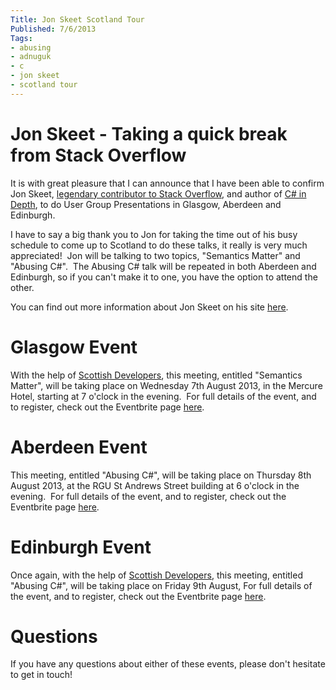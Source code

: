 ```yaml
---
Title: Jon Skeet Scotland Tour
Published: 7/6/2013
Tags:
- abusing
- adnuguk
- c
- jon skeet
- scotland tour
---
```


# Jon Skeet - Taking a quick break from Stack Overflow

It is with great pleasure that I can announce that I have been able to confirm Jon Skeet, [legendary contributor to Stack Overflow](http://stackoverflow.com/users/22656/jon-skeet), and author of [C# in Depth](http://www.manning.com/skeet3/), to do User Group Presentations in Glasgow, Aberdeen and Edinburgh.

I have to say a big thank you to Jon for taking the time out of his busy schedule to come up to Scotland to do these talks, it really is very much appreciated!  Jon will be talking to two topics, "Semantics Matter" and "Abusing C#".  The Abusing C# talk will be repeated in both Aberdeen and Edinburgh, so if you can't make it to one, you have the option to attend the other.

You can find out more information about Jon Skeet on his site [here](http://msmvps.com/blogs/jon_skeet/).

# Glasgow Event

With the help of [Scottish Developers](http://www.scottishdevelopers.com/), this meeting, entitled "Semantics Matter", will be taking place on Wednesday 7th August 2013, in the Mercure Hotel, starting at 7 o'clock in the evening.  For full details of the event, and to register, check out the Eventbrite page [here](http://jonskeet-glasgow.eventbrite.com/).

# Aberdeen Event

This meeting, entitled "Abusing C#", will be taking place on Thursday 8th August 2013, at the RGU St Andrews Street building at 6 o'clock in the evening.  For full details of the event, and to register, check out the Eventbrite page [here](http://adnuguk-aug2013.eventbrite.com/).

# Edinburgh Event

Once again, with the help of [Scottish Developers](http://www.scottishdevelopers.com/), this meeting, entitled "Abusing C#", will be taking place on Friday 9th August, For full details of the event, and to register, check out the Eventbrite page [here](http://jonskeet-edinburgh-2013.eventbrite.co.uk/).

# Questions

If you have any questions about either of these events, please don't hesitate to get in touch!
